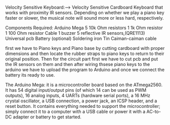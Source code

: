 Velocity Sensitive Keyboard:-->
Velocity Sensitive Cardboard Keyboard that works with proximity IR sensors. Depending on whether we play a piano key faster or slower, the musical note will sound more or less hard, respectively.

Components Required:
Arduino Mega
5 10k Ohm resistors
1 1k Ohm resistor
1 100 Ohm resistor
Cable
1 buzzer
5 reflective IR sensors,(QRE1113)
Universal pcb
Battery (optional)
Soldering iron
Tin
Caiman-caiman cable

first we have to Piano keys and Piano base by cutting cardboard with proper dimensions and then locate the rubber straps to piano keys to return to their original position.
Then for the circuit part first we have to cut pcb and put the IR sensors on them and then after wiring thsese piano keys to the arduino we have to upload the program to Arduino and once we connect the battery its ready to use.

The Arduino Mega: it is a microcontroller board based on the ATmega2560. It has 54 digital input/output pins (of which 14 can be used as PWM outputs), 16 analog inputs, 4 UARTs (hardware serial ports), a 16 MHz crystal oscillator, a USB connection, a power jack, an ICSP header, and a reset button. It contains everything needed to support the microcontroller; simply connect it to a computer with a USB cable or power it with a AC-to-DC adapter or battery to get started.
